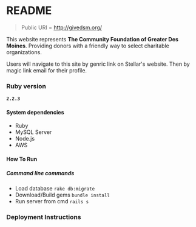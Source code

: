 # README

>Public URI = http://givedsm.org/

This website represents **The Community Foundation of Greater Des Moines**. Providing donors with a friendly way to select charitable organizations.

Users will navigate to this site by genric link on Stellar's website. Then by magic link email for their profile.
### Ruby version
**`2.2.3`**
#### System dependencies

- Ruby
- MySQL Server
- Node.js
- AWS 

####  How To Run
##### Command line commands
* Load database `rake db:migrate`
* Download/Build gems `bundle install`
* Run server from cmd `rails s`

### Deployment Instructions
